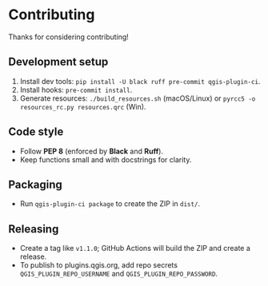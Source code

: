 # Contributing

Thanks for considering contributing!

## Development setup
1. Install dev tools: `pip install -U black ruff pre-commit qgis-plugin-ci`.
2. Install hooks: `pre-commit install`.
3. Generate resources: `./build_resources.sh` (macOS/Linux) or `pyrcc5 -o resources_rc.py resources.qrc` (Win).

## Code style
- Follow **PEP 8** (enforced by **Black** and **Ruff**).
- Keep functions small and with docstrings for clarity.

## Packaging
- Run `qgis-plugin-ci package` to create the ZIP in `dist/`.

## Releasing
- Create a tag like `v1.1.0`; GitHub Actions will build the ZIP and create a release.
- To publish to plugins.qgis.org, add repo secrets `QGIS_PLUGIN_REPO_USERNAME` and `QGIS_PLUGIN_REPO_PASSWORD`.